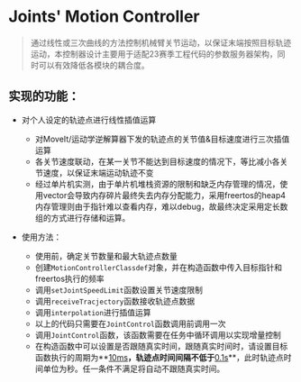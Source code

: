 # Joints' Motion Controller
> 通过线性或三次曲线的方法控制机械臂关节运动，以保证末端按照目标轨迹运动，本控制器设计主要用于适配23赛季工程代码的参数服务器架构，同时可以有效降低各模块的耦合度。

## 实现的功能：

- 对个人设定的轨迹点进行线性插值运算
  - 对MoveIt/运动学逆解算器下发的轨迹点的关节值&目标速度进行三次插值运算
  - 各关节速度联动，在某一关节不能达到目标速度的情况下，等比减小各关节速度，以保证末端运动轨迹不变
  - 经过单片机实测，由于单片机堆栈资源的限制和缺乏内存管理的情况，使用vector会导致内存碎片最终失去内存分配能力，采用freertos的heap4内存管理则由于指针难以查看内存，难以debug，故最终决定采用定长数组的方式进行存储和运算。

- 使用方法：
  - 使用前，确定关节数量和最大轨迹点数量
  - 创建`MotionControllerClassdef`对象，并在构造函数中传入目标指针和freertos执行的频率
  - 调用`setJointSpeedLimit`函数设置关节速度限制
  - 调用`receiveTracjectory`函数接收轨迹点数据
  - 调用`interpolation`进行插值运算
  - 以上的代码只需要在`JointControl`函数调用前调用一次
  - 调用`JointControl`函数，该函数需要在任务中循环调用以实现增量控制
  - 在构造函数中可以设置是否跟随真实时间，跟随真实时间时，请设置目标函数执行的周期为**<u>10ms</u>**，轨迹点时间间隔不低于**<u>0.1s</u>**，此时轨迹点时间单位为秒。任一条件不满足将自动不跟随真实时间。